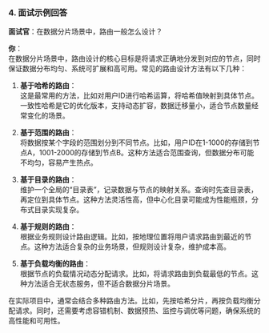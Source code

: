 ### **4. 面试示例回答**

**面试官**：在数据分片场景中，路由一般怎么设计？

**你**：  
在数据分片场景中，路由设计的核心目标是将请求正确地分发到对应的节点，同时保证数据分布均匀、系统可扩展和高可用。常见的路由设计方法有以下几种：

1. **基于哈希的路由**：  
   这是最常用的方法，比如对用户ID进行哈希运算，将哈希值映射到具体节点。一致性哈希是它的优化版本，支持动态扩容，数据迁移量小，适合节点数量经常变化的场景。

2. **基于范围的路由**：  
   将数据按某个字段的范围划分到不同节点。比如，用户ID在1-1000的存储到节点A，1001-2000的存储到节点B。这种方法适合范围查询，但数据分布可能不均匀，容易产生热点。

3. **基于目录的路由**：  
   维护一个全局的“目录表”，记录数据与节点的映射关系。查询时先查目录表，再定位到具体节点。这种方法灵活性高，但中心化目录可能成为性能瓶颈，分布式目录实现复杂。

4. **基于规则的路由**：  
   根据业务规则设计路由逻辑。比如，按地理位置将用户请求路由到最近的节点。这种方法适合复杂的业务场景，但规则设计复杂，维护成本高。

5. **基于负载均衡的路由**：  
   根据节点的负载情况动态分配请求。比如，将请求路由到负载最低的节点。这种方法适合无状态服务，但不适合数据分片场景。

在实际项目中，通常会结合多种路由方法。比如，先按哈希分片，再按负载均衡分配请求。同时，还需要考虑容错机制、数据预热、监控与调优等问题，确保系统的高性能和可用性。